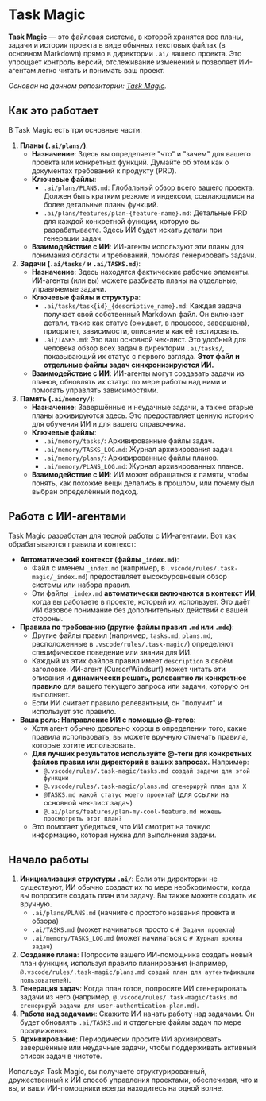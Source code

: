 # Task Magic

**Task Magic** — это файловая система, в которой хранятся все планы, задачи и история проекта в виде обычных текстовых файлах (в основном Markdown) прямо в директории `.ai/` вашего проекта.
Это упрощает контроль версий, отслеживание изменений и позволяет ИИ-агентам легко читать и понимать ваш проект.

*Основан на данном репозитории: [Task Magic](https://github.com/iannuttall/task-magic).*

## Как это работает

В Task Magic есть три основные части:

1. **Планы (`.ai/plans/`)**:
    - **Назначение**: Здесь вы определяете "что" и "зачем" для вашего проекта или конкретных функций. Думайте об этом как о документах требований к продукту (PRD).
    - **Ключевые файлы**:
      - `.ai/plans/PLANS.md`: Глобальный обзор всего вашего проекта. Должен быть кратким резюме и индексом, ссылающимся на более детальные планы функций.
      - `.ai/plans/features/plan-{feature-name}.md`: Детальные PRD для каждой конкретной функции, которую вы разрабатываете. Здесь ИИ будет искать детали при генерации задач.
    - **Взаимодействие с ИИ**: ИИ-агенты используют эти планы для понимания области и требований, помогая генерировать задачи.
2. **Задачи (`.ai/tasks/` и `.ai/TASKS.md`)**:
    - **Назначение**: Здесь находятся фактические рабочие элементы. ИИ-агенты (или вы) можете разбивать планы на отдельные, управляемые задачи.
    - **Ключевые файлы и структура**:
      - `.ai/tasks/task{id}_{descriptive_name}.md`: Каждая задача получает свой собственный Markdown файл. Он включает детали, такие как статус (ожидает, в процессе, завершена), приоритет, зависимости, описание и как её тестировать.
      - `.ai/TASKS.md`: Это ваш основной чек-лист. Это удобный для человека обзор всех задач в директории `.ai/tasks/`, показывающий их статус с первого взгляда. **Этот файл и отдельные файлы задач синхронизируются ИИ.**
    - **Взаимодействие с ИИ**: ИИ-агенты могут создавать задачи из планов, обновлять их статус по мере работы над ними и помогать управлять зависимостями.
3. **Память (`.ai/memory/`)**:
    - **Назначение**: Завершённые и неудачные задачи, а также старые планы архивируются здесь. Это предоставляет ценную историю для обучения ИИ и для вашего справочника.
    - **Ключевые файлы**:
      - `.ai/memory/tasks/`: Архивированные файлы задач.
      - `.ai/memory/TASKS_LOG.md`: Журнал архивирования задач.
      - `.ai/memory/plans/`: Архивированные файлы планов.
      - `.ai/memory/PLANS_LOG.md`: Журнал архивированных планов.
    - **Взаимодействие с ИИ**: ИИ может обращаться к памяти, чтобы понять, как похожие вещи делались в прошлом, или почему был выбран определённый подход.

## Работа с ИИ-агентами

Task Magic разработан для тесной работы с ИИ-агентами. Вот как обрабатываются правила и контекст:

- **Автоматический контекст (файлы `_index.md`)**:
  - Файл с именем `_index.md` (например, в `.vscode/rules/.task-magic/_index.md`) предоставляет высокоуровневый обзор системы или набора правил.
  - Эти файлы `_index.md` **автоматически включаются в контекст ИИ**, когда вы работаете в проекте, который их использует. Это даёт ИИ базовое понимание без дополнительных действий с вашей стороны.
- **Правила по требованию (другие файлы правил `.md` или `.mdc`)**:
  - Другие файлы правил (например, `tasks.md`, `plans.md`, расположенные в `.vscode/rules/.task-magic/`) определяют специфическое поведение или знания для ИИ.
  - Каждый из этих файлов правил имеет `description` в своём заголовке. ИИ-агент (Cursor/Windsurf) может читать эти описания и **динамически решать, релевантно ли конкретное правило** для вашего текущего запроса или задачи, которую он выполняет.
  - Если ИИ считает правило релевантным, он "получит" и использует это правило.
- **Ваша роль: Направление ИИ с помощью @-тегов**:
  - Хотя агент обычно довольно хорош в определении того, какие правила использовать, вы можете вручную отмечать правила, которые хотите использовать.
  - **Для лучших результатов используйте @-теги для конкретных файлов правил или директорий в ваших запросах.** Например:
    - `@.vscode/rules/.task-magic/tasks.md создай задачи для этой функции`
    - `@.vscode/rules/.task-magic/plans.md сгенерируй план для X`
    - `@TASKS.md какой статус моего проекта?` (для ссылки на основной чек-лист задач)
    - `@.ai/plans/features/plan-my-cool-feature.md можешь просмотреть этот план?`
  - Это помогает убедиться, что ИИ смотрит на точную информацию, которая нужна для выполнения задачи.

## Начало работы

1. **Инициализация структуры `.ai/`**: Если эти директории не существуют, ИИ обычно создаст их по мере необходимости, когда вы попросите создать план или задачу. Вы также можете создать их вручную.
    - `.ai/plans/PLANS.md` (начните с простого названия проекта и обзора)
    - `.ai/TASKS.md` (может начинаться просто с `# Задачи проекта`)
    - `.ai/memory/TASKS_LOG.md` (может начинаться с `# Журнал архива задач`)
2. **Создание плана**: Попросите вашего ИИ-помощника создать новый план функции, используя правило планирования (например, `@.vscode/rules/.task-magic/plans.md создай план для аутентификации пользователей`).
3. **Генерация задач**: Когда план готов, попросите ИИ сгенерировать задачи из него (например, `@.vscode/rules/.task-magic/tasks.md сгенерируй задачи для user-authentication-plan.md`).
4. **Работа над задачами**: Скажите ИИ начать работу над задачами. Он будет обновлять `.ai/TASKS.md` и отдельные файлы задач по мере продвижения.
5. **Архивирование**: Периодически просите ИИ архивировать завершённые или неудачные задачи, чтобы поддерживать активный список задач в чистоте.

Используя Task Magic, вы получаете структурированный, дружественный к ИИ способ управления проектами, обеспечивая, что и вы, и ваши ИИ-помощники всегда находитесь на одной волне.
